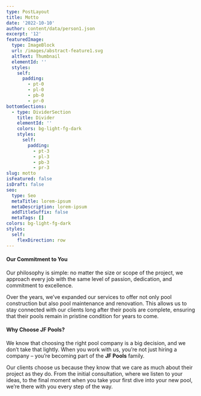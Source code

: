 ```yaml
---
type: PostLayout
title: Motto
date: '2022-10-10'
author: content/data/person1.json
excerpt: '12'
featuredImage:
  type: ImageBlock
  url: /images/abstract-feature1.svg
  altText: Thumbnail
  elementId: ''
  styles:
    self:
      padding:
        - pt-0
        - pl-0
        - pb-0
        - pr-0
bottomSections:
  - type: DividerSection
    title: Divider
    elementId: ''
    colors: bg-light-fg-dark
    styles:
      self:
        padding:
          - pt-3
          - pl-3
          - pb-3
          - pr-3
slug: motto
isFeatured: false
isDraft: false
seo:
  type: Seo
  metaTitle: lorem-ipsum
  metaDescription: lorem-ipsum
  addTitleSuffix: false
  metaTags: []
colors: bg-light-fg-dark
styles:
  self:
    flexDirection: row
---
```

#### **Our Commitment to You**

Our philosophy is simple: no matter the size or scope of the project, we approach every job with the same level of passion, dedication, and commitment to excellence.

Over the years, we’ve expanded our services to offer not only pool construction but also pool maintenance and renovation. This allows us to stay connected with our clients long after their pools are complete, ensuring that their pools remain in pristine condition for years to come.

#### **Why Choose JF Pools?**

We know that choosing the right pool company is a big decision, and we don’t take that lightly. When you work with us, you’re not just hiring a company – you’re becoming part of the **JF Pools** family.

Our clients choose us because they know that we care as much about their project as they do. From the initial consultation, where we listen to your ideas, to the final moment when you take your first dive into your new pool, we’re there with you every step of the way.





